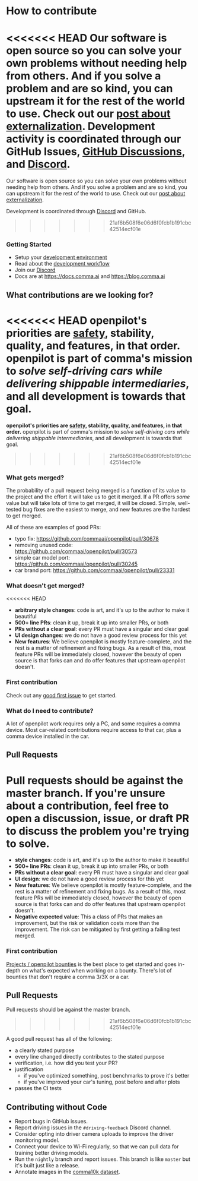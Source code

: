 # How to contribute

<<<<<<< HEAD
Our software is open source so you can solve your own problems without needing help from others. And if you solve a problem and are so kind, you can upstream it for the rest of the world to use. Check out our [post about externalization](https://blog.comma.ai/a-2020-theme-externalization/). Development activity is coordinated through our GitHub Issues, [GitHub Discussions](https://github.com/commaai/openpilot/discussions), and [Discord](https://discord.comma.ai).
=======
Our software is open source so you can solve your own problems without needing help from others. And if you solve a problem and are so kind, you can upstream it for the rest of the world to use. Check out our [post about externalization](https://blog.comma.ai/a-2020-theme-externalization/).

Development is coordinated through [Discord](https://discord.comma.ai) and GitHub.
>>>>>>> 21af6b508f6e06d6f0fcb1b191cbc42514ecf01e

### Getting Started

* Setup your [development environment](../tools/)
* Read about the [development workflow](WORKFLOW.md)
* Join our [Discord](https://discord.comma.ai)
* Docs are at https://docs.comma.ai and https://blog.comma.ai

## What contributions are we looking for?

<<<<<<< HEAD
**openpilot's priorities are [safety](SAFETY.md), stability, quality, and features, in that order.** openpilot is part of comma's mission to *solve self-driving cars while delivering shippable intermediaries*, and **all** development is towards that goal. 
=======
**openpilot's priorities are [safety](SAFETY.md), stability, quality, and features, in that order.**
openpilot is part of comma's mission to *solve self-driving cars while delivering shippable intermediaries*, and all development is towards that goal. 
>>>>>>> 21af6b508f6e06d6f0fcb1b191cbc42514ecf01e

### What gets merged?

The probability of a pull request being merged is a function of its value to the project and the effort it will take us to get it merged.
If a PR offers *some* value but will take lots of time to get merged, it will be closed.
Simple, well-tested bug fixes are the easiest to merge, and new features are the hardest to get merged. 

All of these are examples of good PRs:
* typo fix: https://github.com/commaai/openpilot/pull/30678
* removing unused code: https://github.com/commaai/openpilot/pull/30573
* simple car model port: https://github.com/commaai/openpilot/pull/30245
* car brand port: https://github.com/commaai/openpilot/pull/23331

### What doesn't get merged?

<<<<<<< HEAD
* **arbitrary style changes**: code is art, and it's up to the author to make it beautiful
* **500+ line PRs**: clean it up, break it up into smaller PRs, or both
* **PRs without a clear goal**: every PR must have a singular and clear goal
* **UI design changes**: we do not have a good review process for this yet
* **New features**: We believe openpilot is mostly feature-complete, and the rest is a matter of refinement and fixing bugs. As a result of this, most feature PRs will be immediately closed, however the beauty of open source is that forks can and do offer features that upstream openpilot doesn't.

### First contribution

Check out any [good first issue](https://github.com/commaai/openpilot/issues?q=is%3Aissue+is%3Aopen+label%3A%22good+first+issue%22) to get started.

### What do I need to contribute?

A lot of openpilot work requires only a PC, and some requires a comma device.
Most car-related contributions require access to that car, plus a comma device installed in the car.

## Pull Requests

Pull requests should be against the master branch. If you're unsure about a contribution, feel free to open a discussion, issue, or draft PR to discuss the problem you're trying to solve.
=======
* **style changes**: code is art, and it's up to the author to make it beautiful 
* **500+ line PRs**: clean it up, break it up into smaller PRs, or both
* **PRs without a clear goal**: every PR must have a singular and clear goal
* **UI design**: we do not have a good review process for this yet
* **New features**: We believe openpilot is mostly feature-complete, and the rest is a matter of refinement and fixing bugs. As a result of this, most feature PRs will be immediately closed, however the beauty of open source is that forks can and do offer features that upstream openpilot doesn't.
* **Negative expected value**: This a class of PRs that makes an improvement, but the risk or validation costs more than the improvement. The risk can be mitigated by first getting a failing test merged.

### First contribution

[Projects / openpilot bounties](https://github.com/orgs/commaai/projects/26/views/1?pane=info) is the best place to get started and goes in-depth on what's expected when working on a bounty.
There's lot of bounties that don't require a comma 3/3X or a car.

## Pull Requests

Pull requests should be against the master branch.
>>>>>>> 21af6b508f6e06d6f0fcb1b191cbc42514ecf01e

A good pull request has all of the following:
* a clearly stated purpose
* every line changed directly contributes to the stated purpose
* verification, i.e. how did you test your PR?
* justification
  * if you've optimized something, post benchmarks to prove it's better
  * if you've improved your car's tuning, post before and after plots
* passes the CI tests

## Contributing without Code

* Report bugs in GitHub issues.
* Report driving issues in the `#driving-feedback` Discord channel.
* Consider opting into driver camera uploads to improve the driver monitoring model.
* Connect your device to Wi-Fi regularly, so that we can pull data for training better driving models.
* Run the `nightly` branch and report issues. This branch is like `master` but it's built just like a release.
* Annotate images in the [comma10k dataset](https://github.com/commaai/comma10k).
